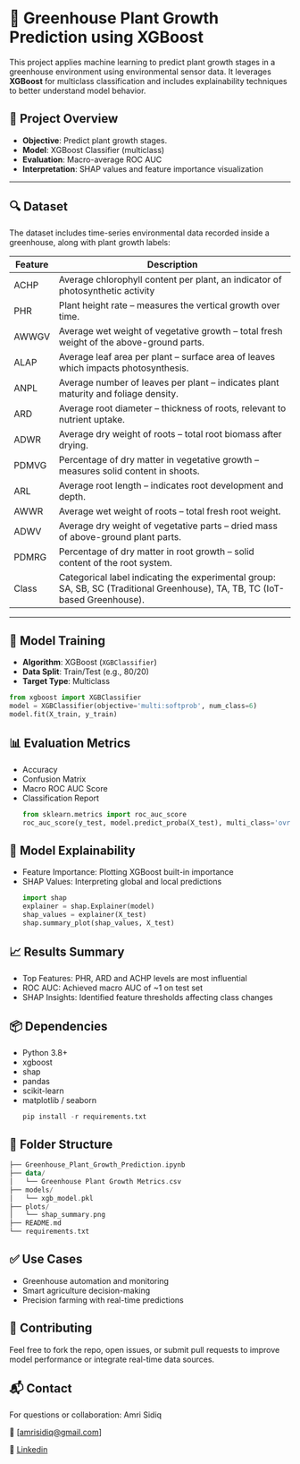 # 🌿 Greenhouse Plant Growth Prediction using XGBoost

This project applies machine learning to predict plant growth stages in a greenhouse environment using environmental sensor data. It leverages **XGBoost** for multiclass classification and includes explainability techniques to better understand model behavior.

## 📁 Project Overview

- **Objective**: Predict plant growth stages.
- **Model**: XGBoost Classifier (multiclass)
- **Evaluation**: Macro-average ROC AUC
- **Interpretation**: SHAP values and feature importance visualization

---

## 🔍 Dataset

The dataset includes time-series environmental data recorded inside a greenhouse, along with plant growth labels:

| Feature | Description |
|--------|-------------|
| ACHP | Average chlorophyll content per plant, an indicator of photosynthetic activity |
| PHR | Plant height rate – measures the vertical growth over time. |
| AWWGV | Average wet weight of vegetative growth – total fresh weight of the above-ground parts. |
| ALAP | Average leaf area per plant – surface area of leaves which impacts photosynthesis. |
| ANPL | Average number of leaves per plant – indicates plant maturity and foliage density. |
| ARD | Average root diameter – thickness of roots, relevant to nutrient uptake. |
| ADWR | Average dry weight of roots – total root biomass after drying. |
| PDMVG | Percentage of dry matter in vegetative growth – measures solid content in shoots. |
| ARL | Average root length – indicates root development and depth. |
| AWWR | Average wet weight of roots – total fresh root weight. |
| ADWV | Average dry weight of vegetative parts – dried mass of above-ground plant parts. |
| PDMRG | Percentage of dry matter in root growth – solid content of the root system. |
| Class | Categorical label indicating the experimental group: SA, SB, SC (Traditional Greenhouse), TA, TB, TC (IoT-based Greenhouse). |

---

## 🚀 Model Training

- **Algorithm**: XGBoost (`XGBClassifier`)
- **Data Split**: Train/Test (e.g., 80/20)
- **Target Type**: Multiclass

```python
from xgboost import XGBClassifier
model = XGBClassifier(objective='multi:softprob', num_class=6)
model.fit(X_train, y_train)
```

## 📊 Evaluation Metrics
 - Accuracy
 - Confusion Matrix
 - Macro ROC AUC Score
 - Classification Report
   ```python
   from sklearn.metrics import roc_auc_score
   roc_auc_score(y_test, model.predict_proba(X_test), multi_class='ovr', average='macro')
   ```

## 🧠 Model Explainability

 - Feature Importance: Plotting XGBoost built-in importance
 - SHAP Values: Interpreting global and local predictions
   ```python
   import shap
   explainer = shap.Explainer(model)
   shap_values = explainer(X_test)
   shap.summary_plot(shap_values, X_test)
   ```

## 📈 Results Summary

 - Top Features: PHR, ARD and ACHP levels are most influential
 - ROC AUC: Achieved macro AUC of ~1 on test set
 - SHAP Insights: Identified feature thresholds affecting class changes

## 📦 Dependencies

 - Python 3.8+
 - xgboost
 - shap
 - pandas
 - scikit-learn
 - matplotlib / seaborn
   ```python
   pip install -r requirements.txt
   ```

## 📁 Folder Structure

```kotlin
├── Greenhouse_Plant_Growth_Prediction.ipynb
├── data/
│   └── Greenhouse Plant Growth Metrics.csv
├── models/
│   └── xgb_model.pkl
├── plots/
│   └── shap_summary.png
├── README.md
└── requirements.txt
```

## ✅ Use Cases

 - Greenhouse automation and monitoring
 - Smart agriculture decision-making
 - Precision farming with real-time predictions

## 🤝 Contributing
Feel free to fork the repo, open issues, or submit pull requests to improve model performance or integrate real-time data sources.

## 📬 Contact

For questions or collaboration:
Amri Sidiq

📧 [amrisidiq@gmail.com]

🔗 [Linkedin](http://linkedin.com/in/muh-amri-sidiq)



